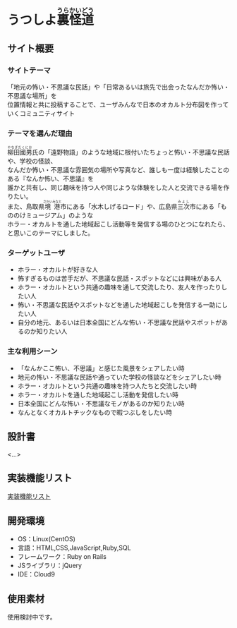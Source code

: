 # うつしよ<ruby>裏怪道<rp>（</rp><rt>うらかいどう</rt><rp>）</rp></ruby>

## サイト概要
### サイトテーマ
「地元の怖い・不思議な民話」や「日常あるいは旅先で出会ったなんだか怖い・不思議な場所」を  
位置情報と共に投稿することで、ユーザみんなで日本のオカルト分布図を作っていくコミュニティサイト

### テーマを選んだ理由
<ruby>柳田國男<rp>（</rp><rt>やなぎだくにお</rt><rp>）</rp></ruby>氏の「遠野物語」のような地域に根付いたちょっと怖い・不思議な民話や、学校の怪談、  
なんだか怖い・不思議な雰囲気の場所や写真など、誰しも一度は経験したことのある『なんか怖い、不思議』を  
誰かと共有し、同じ趣味を持つ人や同じような体験をした人と交流できる場を作りたい。  
また、鳥取県<ruby>境港<rp>（</rp><rt>さかいみなと</rt><rp>）</rp></ruby>市にある「水木しげるロード」や、広島県<ruby>三次<rp>（</rp><rt>みよし</rt><rp>）</rp></ruby>市にある「もののけミュージアム」のような  
ホラー・オカルトを通した地域起こし活動等を発信する場のひとつになれたら、と思いこのテーマにしました。

### ターゲットユーザ
- ホラー・オカルトが好きな人
- 怖すぎるものは苦手だが、不思議な民話・スポットなどには興味がある人
- ホラー・オカルトという共通の趣味を通して交流したり、友人を作ったりしたい人
- 怖い・不思議な民話やスポットなどを通した地域起こしを発信する一助にしたい人
- 自分の地元、あるいは日本全国にどんな怖い・不思議な民話やスポットがあるのか知りたい人

### 主な利用シーン
- 「なんかここ怖い、不思議」と感じた風景をシェアしたい時
- 地元の怖い・不思議な民話や通っていた学校の怪談などをシェアしたい時
- ホラー・オカルトという共通の趣味を持つ人たちと交流したい時
- ホラー・オカルトを通した地域起こし活動を発信したい時
- 日本全国にどんな怖い・不思議なモノがあるのか知りたい時
- なんとなくオカルトチックなもので暇つぶしをしたい時

## 設計書
<...>

## 実装機能リスト
[実装機能リスト](https://docs.google.com/spreadsheets/d/1IQtYjrcAJMfpGHiheaRgTSO40gS0S5aCTOjJQTZYRu0/edit?usp=sharing)

## 開発環境
- OS：Linux(CentOS)
- 言語：HTML,CSS,JavaScript,Ruby,SQL
- フレームワーク：Ruby on Rails
- JSライブラリ：jQuery
- IDE：Cloud9

## 使用素材
使用検討中です。